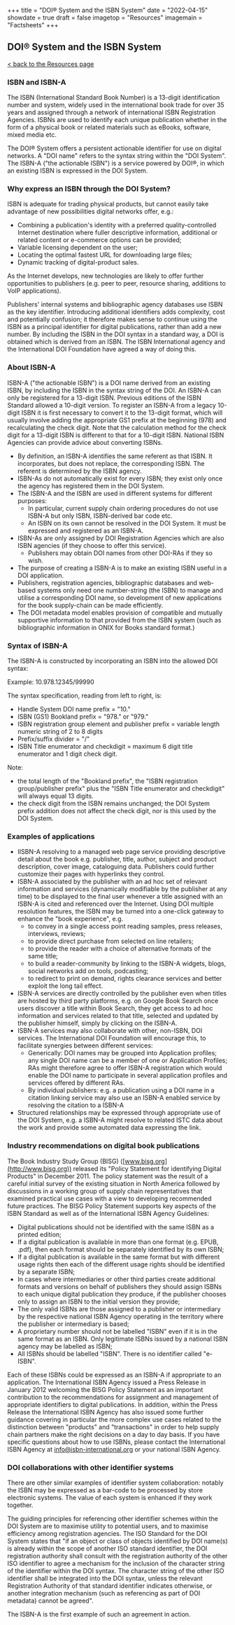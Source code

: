 +++
title = "DOI® System and the ISBN System"
date = "2022-04-15"
showdate = true
draft = false
imagetop = "Resources"
imagemain = "Factsheets"
+++

## DOI® System and the ISBN System

[< back to the Resources page](../)

### ISBN and ISBN-A

The ISBN (International Standard Book Number) is a 13-digit identification number and system, widely used in the international book trade for over 35 years and assigned through a network of international ISBN Registration Agencies. ISBNs are used to identify each unique publication whether in the form of a physical book or related materials such as eBooks, software, mixed media etc.

The DOI® System offers a persistent actionable identifier for use on digital networks. A "DOI name" refers to the syntax string within the "DOI System". The ISBN-A ("the actionable ISBN") is a service powered by DOI®, in which an existing ISBN is expressed in the DOI System.

### Why express an ISBN through the DOI System?

ISBN is adequate for trading physical products, but cannot easily take advantage of new possibilities digital networks offer, e.g.:

*   Combining a publication's identity with a preferred quality-controlled Internet destination where fuller descriptive information, additional or related content or e-commerce options can be provided;
*   Variable licensing dependent on the user;
*   Locating the optimal fastest URL for downloading large files;
*   Dynamic tracking of digital-product sales.

As the Internet develops, new technologies are likely to offer further opportunities to publishers (e.g. peer to peer, resource sharing, additions to VoIP applications).

Publishers' internal systems and bibliographic agency databases use ISBN as the key identifier. Introducing additional identifiers adds complexity, cost and potentially confusion; it therefore makes sense to continue using the ISBN as a principal identifier for digital publications, rather than add a new number. By including the ISBN in the DOI syntax in a standard way, a DOI is obtained which is derived from an ISBN. The ISBN International agency and the International DOI Foundation have agreed a way of doing this.

### About ISBN-A

ISBN-A ("the actionable ISBN") is a DOI name derived from an existing ISBN, by including the ISBN in the syntax string of the DOI. An ISBN-A can only be registered for a 13-digit ISBN. Previous editions of the ISBN Standard allowed a 10-digit version. To register an ISBN-A from a legacy 10-digit ISBN it is first necessary to convert it to the 13-digit format, which will usually involve adding the appropriate GS1 prefix at the beginning (978) and recalculating the check digit. Note that the calculation method for the check digit for a 13-digit ISBN is different to that for a 10-digit ISBN. National ISBN Agencies can provide advice about converting ISBNs.

*   By definition, an ISBN-A identifies the same referent as that ISBN. It incorporates, but does not replace, the corresponding ISBN. The referent is determined by the ISBN agency.
*   ISBN-As do not automatically exist for every ISBN; they exist only once the agency has registered them in the DOI System.
*   The ISBN-A and the ISBN are used in different systems for different purposes:
	*   In particular, current supply chain ordering procedures do not use ISBN-A but only ISBN, ISBN-derived bar code etc.
	*   An ISBN on its own cannot be resolved in the DOI System. It must be expressed and registered as an ISBN-A.
*   ISBN-As are only assigned by DOI Registration Agencies which are also ISBN agencies (if they choose to offer this service).
	*   Publishers may obtain DOI names from other DOI-RAs if they so wish.
*   The purpose of creating a ISBN-A is to make an existing ISBN useful in a DOI application.
*   Publishers, registration agencies, bibliographic databases and web-based systems only need one number-string (the ISBN) to manage and utilise a corresponding DOI name, so development of new applications for the book supply-chain can be made efficiently.
*   The DOI metadata model enables provision of compatible and mutually supportive information to that provided from the ISBN system (such as bibliographic information in ONIX for Books standard format.)

### Syntax of ISBN-A

The ISBN-A is constructed by incorporating an ISBN into the allowed DOI syntax:

Example: 10.978.12345/99990

The syntax specification, reading from left to right, is:

*   Handle System DOI name prefix = "10."
*   ISBN (GS1) Bookland prefix = "978." or "979."
*   ISBN registration group element and publisher prefix = variable length numeric string of 2 to 8 digits
*   Prefix/suffix divider = "/"
*   ISBN Title enumerator and checkdigit = maximum 6 digit title enumerator and 1 digit check digit.

Note:

*   the total length of the "Bookland prefix", the "ISBN registration group/publisher prefix" plus the "ISBN Title enumerator and checkdigit" will always equal 13 digits.
*   the check digit from the ISBN remains unchanged; the DOI System prefix addition does not affect the check digit, nor is this used by the DOI System.

### Examples of applications

*   IISBN-A resolving to a managed web page service providing descriptive detail about the book e.g. publisher, title, author, subject and product description, cover image, cataloguing data. Publishers could further customize their pages with hyperlinks they control.
*   ISBN-A associated by the publisher with an ad hoc set of relevant information and services (dynamically modifiable by the publisher at any time) to be displayed to the final user whenever a title assigned with an ISBN-A is cited and referenced over the Internet. Using DOI multiple resolution features, the ISBN may be turned into a one-click gateway to enhance the "book experience", e.g.
	*   to convey in a single access point reading samples, press releases, interviews, reviews;
	*   to provide direct purchase from selected on line retailers;
	*   to provide the reader with a choice of alternative formats of the same title;
	*   to build a reader-community by linking to the ISBN-A widgets, blogs, social networks add on tools, podcasting;
	*   to redirect to print on demand, rights clearance services and better exploit the long tail effect.
*   ISBN-A services are directly controlled by the publisher even when titles are hosted by third party platforms, e.g. on Google Book Search once users discover a title within Book Search, they get access to ad hoc information and services related to that title, selected and updated by the publisher himself, simply by clicking on the ISBN-A.
*   ISBN-A services may also collaborate with other, non-ISBN, DOI services. The International DOI Foundation will encourage this, to facilitate synergies between different services:
	*   Generically: DOI names may be grouped into Application profiles; any single DOI name can be a member of one or Application Profiles; RAs might therefore agree to offer ISBN-A registration which would enable the DOI name to participate in several application profiles and services offered by different RAs.
	*   By individual publishers: e.g. a publication using a DOI name in a citation linking service may also use an ISBN-A enabled service by resolving the citation to a ISBN-A
*   Structured relationships may be expressed through appropriate use of the DOI System, e.g. a ISBN-A might resolve to related ISTC data about the work and provide some automated data expressing the link.

### Industry recommendations on digital book publications

The Book Industry Study Group (BISG) ([www.bisg.org](http://www.bisg.org)) released its "Policy Statement for identifying Digital Products" in December 2011. The policy statement was the result of a careful initial survey of the existing situation in North America followed by discussions in a working group of supply chain representatives that examined practical use cases with a view to developing recommended future practices. The BISG Policy Statement supports key aspects of the ISBN Standard as well as of the International ISBN Agency Guidelines:

*   Digital publications should not be identified with the same ISBN as a printed edition;
*   If a digital publication is available in more than one format (e.g. EPUB, .pdf), then each format should be separately identified by its own ISBN;
*   If a digital publication is available in the same format but with different usage rights then each of the different usage rights should be identified by a separate ISBN;
*   In cases where intermediaries or other third parties create additional formats and versions on behalf of publishers they should assign ISBNs to each unique digital publication they produce, if the publisher chooses only to assign an ISBN to the initial version they provide;
*   The only valid ISBNs are those assigned to a publisher or intermediary by the respective national ISBN Agency operating in the territory where the publisher or intermediary is based;
*   A proprietary number should not be labelled "ISBN" even if it is in the same format as an ISBN. Only legitimate ISBNs issued by a national ISBN agency may be labelled as ISBN;
*   All ISBNs should be labelled "ISBN". There is no identifier called "e-ISBN".

Each of these ISBNs could be expressed as an ISBN-A if appropriate to an application. The International ISBN Agency issued a Press Release in January 2012 welcoming the BISG Policy Statement as an important contribution to the recommendations for assignment and management of appropriate identifiers to digital publications. In addition, within the Press Release the International ISBN Agency has also issued some further guidance covering in particular the more complex use cases related to the distinction between "products" and "transactions" in order to help supply chain partners make the right decisions on a day to day basis. If you have specific questions about how to use ISBNs, please contact the International ISBN Agency at [info@isbn-international.org](mailto:info@isbn-international.org) or your national ISBN Agency.

### DOI collaborations with other identifier systems

There are other similar examples of identifier system collaboration: notably the ISBN may be expressed as a bar-code to be processed by store electronic systems. The value of each system is enhanced if they work together.

The guiding principles for referencing other identifier schemes within the DOI System are to maximise utility to potential users, and to maximise efficiency among registration agencies. The ISO Standard for the DOI System states that "if an object or class of objects identified by DOI name(s) is already within the scope of another ISO standard identifier, the DOI registration authority shall consult with the registration authority of the other ISO identifier to agree a mechanism for the inclusion of the character string of the identifier within the DOI syntax. The character string of the other ISO identifier shall be integrated into the DOI syntax, unless the relevant Registration Authority of that standard identifier indicates otherwise, or another integration mechanism (such as referencing as part of DOI metadata) cannot be agreed".

The ISBN-A is the first example of such an agreement in action.